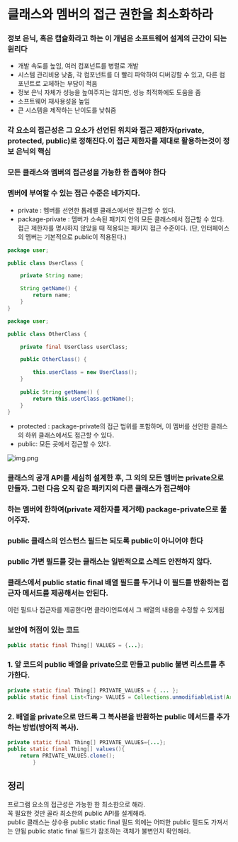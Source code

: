 # 클래스와 멤버의 접근 권한을 최소화하라

### 정보 은닉, 혹은 캡슐화라고 하는 이 개념은 소프트웨어 설계의 근간이 되는 원리다
- 개발 속도를 높임, 여러 컴포넌트를 병렬로 개발
- 시스템 관리비용 낮춤, 각 컴포넌트를 더 빨리 파악하여 디버깅할 수 있고, 다른 컴포넌트로 교체하는 부담이 적음
- 정보 은닉 자체가 성능을 높여주지는 않지만, 성능 최적화에도 도움을 줌
- 소프트웨어 재사용성을 높임
- 큰 시스템을 제작하는 난이도를 낮춰줌

### 각 요소의 접근성은 그 요소가 선언된 위치와 접근 제한자(private, protected, public)로 정해진다.이 접근 제한자를 제대로 활용하는것이 정보 은닉의 핵심

### 모든 클래스와 멤버의 접근성을 가능한 한 좁혀야 한다

### 멤버에 부여할 수 있는 접근 수준은 네가지다.
- private : 멤버를 선언한 톱레벨 클래스에서만 접근할 수 있다. 
- package-private : 멤버가 소속된 패키지 안의 모든 클래스에서 접근할 수 있다. 접근 제한자를 명시하지 않았을 때 적용되는 패키지 접근 수준이다.
  (단, 인터페이스의 멤버는 기본적으로 public이 적용된다.)
```java
package user;

public class UserClass {

	private String name;

	String getName() {
		return name;
	}
}

```
```java
package user;

public class OtherClass {

	private final UserClass userClass;

	public OtherClass() {

		this.userClass = new UserClass();
	}
	
	public String getName() {
		return this.userClass.getName();	
	}
}
```
- protected : package-private의 접근 법위를 포함하며, 이 멤버를 선언한 클래스의 하위 클래스에서도 접근할 수 있다. 
- public: 모든 곳에서 접근할 수 있다. 

![img.png](img.png)


### 클래스의 공개 API를 세심히 설계한 후, 그 외의 모든 멤버는 private으로 만들자. 그런 다음 오직 같은 패키지의 다른 클래스가 접근해야
### 하는 멤버에 한하여(private 제한자를 제거해) package-private으로 풀어주자.

### public 클래스의 인스턴스 필드는 되도록 public이 아니어야 한다
### public 가변 필드를 갖는 클래스는 일반적으로 스레드 안전하지 않다.

### 클래스에서 public static final 배열 필드를 두거나 이 필드를 반환하는 접근자 메서드를 제공해서는 안된다.
이런 필드나 접근자를 제공한다면 클라이언트에서 그 배열의 내용을 수정할 수 있게됨
### 보안에 허점이 있는 코드 
```java
public static final Thing[] VALUES = {...};
```

### 1. 앞 코드의 public 배열을 private으로 만들고 public 불변 리스트를 추가한다. 
```java
private static final Thing[] PRIVATE_VALUES = { ... };
public static final List<Ting> VALUES = Collections.unmodifiableList(Arrays.asList(PRIVATE_VALUES));
```

### 2. 배열을 private으로 만드록 그 복사본을 반환하는 public 메서드를 추가하는 방법(방어적 복사).
```java
private static final Thing[] PRIVATE_VALUES={...};
public static final Thing[] values(){
    return PRIVATE_VALUES.clone();
        }
```

## 정리
프로그램 요소의 접근성은 가능한 한 최소한으로 해라.  
꼭 필요한 것만 골라 최소한의 public API를 설계해라.  
public 클래스는 상수용 public static final 필드 외에는 어떠한 public 필드도 가져서는 안됨
public static final 필드가 참조하는 객체가 불변인지 확인해라.



